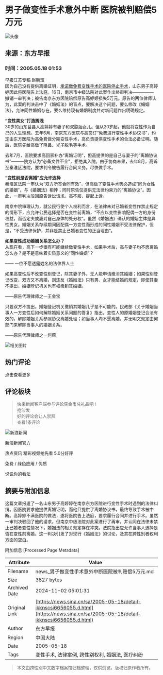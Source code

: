 # 男子做变性手术意外中断 医院被判赔偿5万元

![头像](//n.sinaimg.cn/default/622af858/20181010/default_avatar.jpg)

## 来源：东方早报
### 时间：2005.05.18 01:53

早报江苏专稿 赵鹏璞  
因为自己没有提供离婚证明，[承诺做免费变性手术的医院停止手术](http://news.sina.com.cn/s/2004-08-25/00414126868.shtml)，山东男子高婷婷因此将医院告上法庭。16日，南京市中级法院对此案作出终审判决—————撤销一审判决；被告南京东方医院赔偿原告高婷婷损失5万元。原告的两位律师认为，此案的判决击中了《婚姻法》的盲点，要解决这个问题，要么修改《婚姻法》，允许同性婚姻存在，要么维持现有婚姻制度并对新问题作出明确规定。

**“变性美女”打造搁浅**  
30岁的山东莒县人高婷婷有妻子和双胞胎女儿。但从20岁起，他就将变性作为自己的人生理想。去年6月，南京东方医院与高签订“免费进行变性手术协议书”，约定由东方医院为高免费做分期变性手术，高负责提供变性手术的合法必备证明。随后，医院先给高做了隆鼻、光子脱毛等手术。

去年7月，医院要求高回家补办“离婚证明”，但高提供的是自己与妻子的“离婚协议书”———院方认为“必备文件不全”，拒绝其入院。由于协商未果，去年8月，高诉至秦淮区法院，要求判令被告履行合同义务，尽快做手术。

**“变性前是否离婚”应允许选择**  
秦淮区法院一审认为“双方所签合同有效”，但高做了变性手术势必造成“同为女性的婚姻”，与《婚姻法》相悖；同时原告仅提供无法律约束力的“离婚协议”。因此，一审判决驳回原告诉讼请求。高不服，提起上诉。

南京中院审理认为，就公民行使个人权利而言，在法律未对已婚者变性作禁止规定的情形下，应允许公民选择是否在变性前离婚，“不应以变性影响配偶一方的身份权益，而否定夫或妻对自己身体的处分权”。虽然《婚姻法》确认的婚姻主体是异性男女，婚姻关系存续期间因配偶一方变性而形成的同性婚姻不受法律保护，但是，“不受法律保护，并非是禁止已婚者变性的正当理由”。

**如果变性成功婚姻关系怎么办？**  
从现在看，高下一步很有可能继续做变性手术，如果手术后，高与妻子均不愿离婚怎么办？是不是意味着实质意义的“同性婚姻”？

—— 一位不愿透露姓名的法律界人士

如果高变性后不改变性别登记，除其妻子外，无人能申请撤消其婚姻；如果性别登记改变、双方又不离婚，则违反《婚姻法》只有男、女才能结婚的规定，即使其妻不提出，婚姻登记机关也有权撤销其婚姻。

——原告代理律师之一王金宝

只要双方不提出，婚姻登记机关撤销其婚姻几乎是不可能的。民政部《关于婚姻当事人一方变性后如何解除婚姻关系问题的答复》指出，变性人的原婚姻登记合法有效的，解除婚姻关系参照协议离婚处理；如当事人均不愿离婚，并无明文规定由何部门来解除当事人的婚姻关系。

——原告代理律师之一何燕

![相关图片](//n.sinaimg.cn/default/2fb77759/20151125/320X320.png)

## 热门评论
点击查看更多

## 评论板块
> 快来新闻客户端参与评论获金币兑礼品吧！  
> 抢沙发  
> 好的评论会让人崇拜  
> 查看1条评论

![新浪新闻](https://n.sinaimg.cn/default/80905340/20200331/sinalogo.png)

新浪新闻官方

热点资讯 精彩视频抢先看 5.0分好评

免费 / 绿色应用 / 优质

说说你的看法

## 摘要与附加信息

<!-- tcd_abstract -->
这篇文章报道了一名山东男子高婷婷在南京东方医院进行变性手术时遇到的法律纠纷。因医院要求他提供离婚证明，而他只提供了离婚协议书，最终导致手术被中断。高婷婷不满医院的做法，遂将医院告上法庭，要求履行合同并进行手术。虽然一审判决驳回了他的请求，但南京中级法院对此案进行了再审，并认同在法律未禁止已婚者变性情况下，婚姻法的相关规定存在冲突。法院指出应允许当事人选择是否在变性前离婚。这一判决引发了对现行《婚姻法》的讨论，及其在跨性别者权利方面的空白。
<!-- tcd_abstract_end -->

附加信息 [Processed Page Metadata]

| Attribute       | Value                                  |
|-----------------|----------------------------------------|
| Filename        | news_男子做变性手术意外中断医院被判赔偿5万元.md                             |
| Size            | 3827 bytes                           |
| Archived Date   | 2024-11-02 05:01:31                             |
| Original Link   | [https://news.sina.cn/sa/2005-05-18/detail-ikknscsi6656055.d.html](https://news.sina.cn/sa/2005-05-18/detail-ikknscsi6656055.d.html)                       |
| Author          | 东方早报                               |
| Region          | 中国大陆                               |
| Date            | 2005-05-18                                 |
| Tags            | 变性手术, 法律案例, 跨性别权利, 婚姻法, 医疗纠纷                                 |
>
> 本文由跨性别中文数字档案馆归档整理，仅供浏览。版权归原作者所有。
>